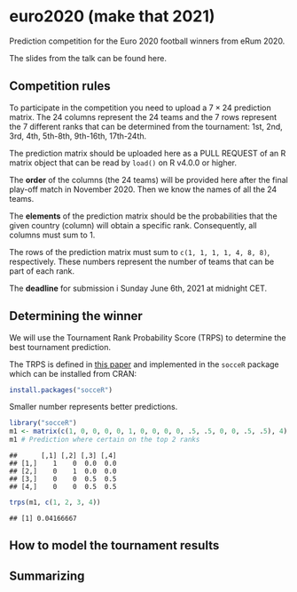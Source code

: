 # euro2020 (make that 2021)

Prediction competition for the Euro 2020 football winners from eRum 2020. 

The slides from the talk can be found here.

## Competition rules

To participate in the competition you need to upload a $7 \times 24$
prediction matrix. The 24 columns represent the 24 teams and the 7
rows represent the 7 different ranks that can be determined from the
tournament: 1st, 2nd, 3rd, 4th, 5th-8th, 9th-16th, 17th-24th.

The prediction matrix should be uploaded here as a PULL REQUEST of an
R matrix object that can be read by `load()` on R v4.0.0 or higher.

The **order** of the columns (the 24 teams) will be provided here
after the final play-off match in November 2020. Then we know the
names of all the 24 teams.

The **elements** of the prediction matrix should be the probabilities
that the given country (column) will obtain a specific
rank. Consequently, all columns must sum to 1.

The rows of the prediction matrix must sum to `c(1, 1, 1, 1, 4, 8,
8)`, respectively. These numbers represent the number of teams that
can be part of each rank.

The **deadline** for submission i Sunday June 6th, 2021 at midnight CET.


## Determining the winner

We will use the Tournament Rank Probability Score (TRPS) to determine
the best tournament prediction.

The TRPS is defined in [this paper](https://arxiv.org/abs/1912.07364) and implemented in the `socceR` package which can be installed from CRAN:



```r
install.packages("socceR")
```

Smaller number represents better predictions.


```r
library("socceR")
m1 <- matrix(c(1, 0, 0, 0, 0, 1, 0, 0, 0, 0, .5, .5, 0, 0, .5, .5), 4)
m1 # Prediction where certain on the top 2 ranks
```

```
##      [,1] [,2] [,3] [,4]
## [1,]    1    0  0.0  0.0
## [2,]    0    1  0.0  0.0
## [3,]    0    0  0.5  0.5
## [4,]    0    0  0.5  0.5
```

```r
trps(m1, c(1, 2, 3, 4))
```

```
## [1] 0.04166667
```


## How to model the tournament results



## Summarizing
